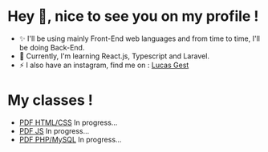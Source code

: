 # Hey 👋, nice to see you on my profile !

* ✨ I'll be using mainly Front-End web languages and from time to time, I'll be doing Back-End.
* 💪 Currently, I'm learning React.js, Typescript and Laravel.
* ⚡ I also have an instagram, find me on : [Lucas Gest](https://www.instagram.com/lucasgest_)

# My classes !

* [PDF HTML/CSS](#) In progress...
* [PDF JS](#) In progress...
* [PDF PHP/MySQL]() In progress...

<!--
**LucasGest/LucasGest** is a ✨ _special_ ✨ repository because its `README.md` (this file) appears on your GitHub profile.

Here are some ideas to get you started:

- 🤔 I’m looking for help with ...
- 💬 Ask me about ...
- 📫 How to reach me: ...
- 😄 Pronouns: ...
- ⚡ Fun fact: ...
-->
